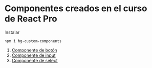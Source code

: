 # Componentes creados en el curso de React Pro

Instalar

```
npm i hg-custom-components
```

1. [Componente de botón](#boton)
2. [Componente de input](#input)
3. [Componente de select](#select)